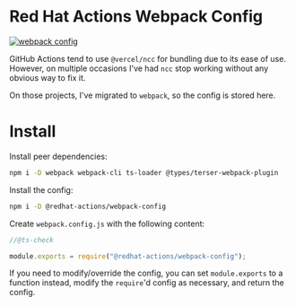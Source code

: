 # Red Hat Actions Webpack Config

[![webpack config](https://img.shields.io/npm/v/@redhat-actions/webpack-config?label=@redhat-actions/webpack-config)](https://npmjs.com/@redhat-actions/webpack-config)

GitHub Actions tend to use `@vercel/ncc` for bundling due to its ease of use. However, on multiple occasions I've had `ncc` stop working without any obvious way to fix it.

On those projects, I've migrated to `webpack`, so the config is stored here.

# Install

Install peer dependencies:
```sh
npm i -D webpack webpack-cli ts-loader @types/terser-webpack-plugin
```

Install the config:
```sh
npm i -D @redhat-actions/webpack-config
```

Create `webpack.config.js` with the following content:

```js
//@ts-check

module.exports = require("@redhat-actions/webpack-config");
```

If you need to modify/override the config, you can set `module.exports` to a function instead, modify the `require`'d config as necessary, and return the config.
